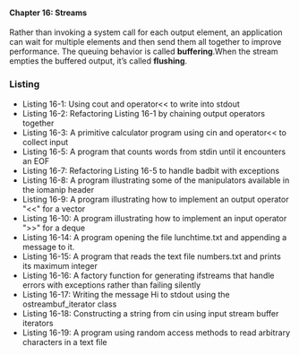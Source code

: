 #### Chapter 16: Streams

Rather than invoking a system call for each output element, an application can wait for multiple elements and then send them all together to improve performance. The queuing behavior is called **buffering**.When the stream empties
the buffered output, it’s called **flushing**.

### Listing

- Listing 16-1: Using cout and operator<< to write into stdout
- Listing 16-2: Refactoring Listing 16-1 by chaining output operators together
- Listing 16-3: A primitive calculator program using cin and operator<< to collect input
- Listing 16-5: A program that counts words from stdin until it encounters an EOF
- Listing 16-7: Refactoring Listing 16-5 to handle badbit with exceptions
- Listing 16-8: A program illustrating some of the manipulators available in the iomanip header
- Listing 16-9: A program illustrating how to implement an output operator "<<" for a vector
- Listing 16-10: A program illustrating how to implement an input operator ">>" for a deque
- Listing 16-14: A program opening the file lunchtime.txt and appending a message to it.
- Listing 16-15: A program that reads the text file numbers.txt and prints its maximum integer
- Listing 16-16: A factory function for generating ifstreams that handle errors with exceptions rather than failing silently
- Listing 16-17: Writing the message Hi to stdout using the ostreambuf_iterator class
- Listing 16-18: Constructing a string from cin using input stream buffer iterators
- Listing 16-19: A program using random access methods to read arbitrary characters in a
  text file
